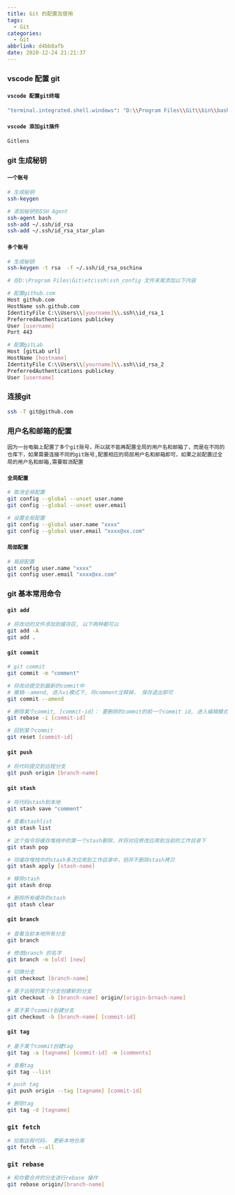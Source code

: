 ```yaml
---
title: Git 的配置及使用
tags:
  - Git
categories:
  - Git
abbrlink: d4bb8afb
date: 2020-12-24 21:21:37
---
```


### vscode 配置 git
#### `vscode 配置git终端`
``` bash
"terminal.integrated.shell.windows": "D:\\Program Files\\Git\\bin\\bash.exe"
```

#### `vscode 添加git插件`
``` bash
Gitlens
```

<!--more-->
### git 生成秘钥
#### `一个账号`
``` bash
# 生成秘钥
ssh-keygen

# 添加秘钥到SSH Agent
ssh-agent bash
ssh-add ~/.ssh/id_rsa
ssh-add ~/.ssh/id_rsa_star_plan
```

#### `多个账号`
``` bash
# 生成秘钥
ssh-keygen -t rsa  -f ~/.ssh/id_rsa_oschina

# 在D:\Program Files\Git\etc\ssh\ssh_config 文件末尾添加以下内容

# 配置github.com
Host github.com
HostName ssh.github.com
IdentityFile C:\\Users\\[yourname]\\.ssh\\id_rsa_1
PreferredAuthentications publickey
User [username]
Port 443

# 配置gitLab 
Host [gitLab url]
HostName [hostname]
IdentityFile C:\\Users\\[yourname]\\.ssh\\id_rsa_2
PreferredAuthentications publickey
User [username]
```

### 连接git
``` bash
ssh -T git@github.com
```

### 用户名和邮箱的配置
`因为一台电脑上配置了多个git账号，所以就不能再配置全局的用户名和邮箱了，而是在不同的仓库下，如果需要连接不同的git账号,配置相应的局部用户名和邮箱即可，如果之前配置过全局的用户名和邮箱,需要取消配置`

#### `全局配置`
``` bash
# 取消全局配置
git config --global --unset user.name
git config --global --unset user.email

# 设置全局配置
git config --global user.name "xxxx"
git config --global user.email "xxxx@xx.com"
```

#### `局部配置`
``` bash
# 局部配置
git config user.name "xxxx"
git config user.email "xxxx@xx.com"
```

### git 基本常用命令
#### `git add`
``` bash
# 将改动的文件添加到缓存区, 以下两种都可以
git add -A
git add .
```

#### `git commit`
``` bash
# git commit
git commit -m "comment"

# 将改动提交到最新的commit中
# 撤销--amend, 进入vi模式下, 将comment注释掉， 保存退出即可
git commit --amend

# 删除某个commit, [commit-id]： 要删除的commit的前一个commit id, 进入编辑模式后， 将要删除的commit前面的pick改成drop
git rebase -i [commit-id]

# 回到某个commit
git reset [commit-id]
```

#### `git push`
``` bash
# 将代码提交到远程分支
git push origin [branch-name]
```

#### `git stash`
``` bash
# 将代码stash到本地
git stash save "comment"

# 查看stashlist
git stash list

# 这个指令将缓存堆栈中的第一个stash删除，并将对应修改应用到当前的工作目录下
git stash pop

# 将缓存堆栈中的stash多次应用到工作目录中，但并不删除stash拷贝
git stash apply [stash-name]

# 移除stash
git stash drop

# 删除所有缓存的stash
git stash clear
```

#### `git branch`
``` bash
# 查看当前本地所有分支
git branch

# 修改branch 的名字
git branch -m [old] [new]

# 切换分支
git checkout [branch-name]

# 基于远程的某个分支创建新的分支
git checkout -b [branch-name] origin/[origin-brnach-name]

# 基于某个commit创建分支
git checkout -b [branch-name] [commit-id]
```

#### `git tag`
``` bash
# 基于某个commit创建tag
git tag -a [tagname] [commit-id] -m [comments]

# 查看tag
git tag --list

# push tag
git push origin --tag [tagname] [commit-id]

# 删除tag
git tag -d [tagname]
```

### `git fetch`
``` bash
# 拉取远程代码， 更新本地仓库
git fetch --all
```

### `git rebase`
``` bash
# 和你要合并的分支进行rebase 操作
git rebase origin/[branch-name]
```


